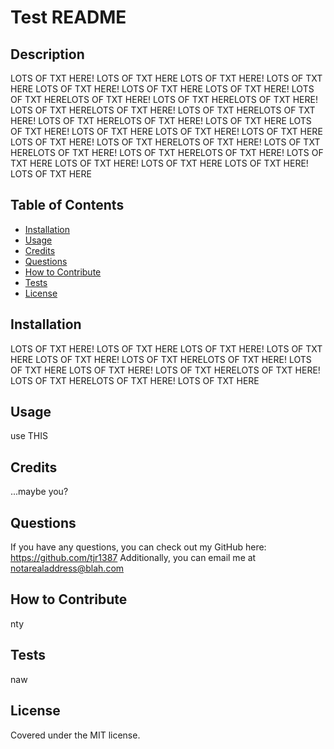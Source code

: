 # Test README

## Description

LOTS OF TXT HERE! LOTS OF TXT HERE LOTS OF TXT HERE! LOTS OF TXT HERE LOTS OF TXT HERE! LOTS OF TXT HERE LOTS OF TXT HERE! LOTS OF TXT HERELOTS OF TXT HERE! LOTS OF TXT HERELOTS OF TXT HERE! LOTS OF TXT HERELOTS OF TXT HERE! LOTS OF TXT HERELOTS OF TXT HERE! LOTS OF TXT HERELOTS OF TXT HERE! LOTS OF TXT HERE LOTS OF TXT HERE! LOTS OF TXT HERE LOTS OF TXT HERE! LOTS OF TXT HERE LOTS OF TXT HERE! LOTS OF TXT HERELOTS OF TXT HERE! LOTS OF TXT HERELOTS OF TXT HERE! LOTS OF TXT HERELOTS OF TXT HERE! LOTS OF TXT HERE LOTS OF TXT HERE! LOTS OF TXT HERE LOTS OF TXT HERE! LOTS OF TXT HERE

## Table of Contents

- [Installation](#installation)
- [Usage](#usage)
- [Credits](#credits)
- [Questions](#questions)
- [How to Contribute](#how-to-contribute)
- [Tests](#tests)
- [License](#license)

## Installation

LOTS OF TXT HERE! LOTS OF TXT HERE LOTS OF TXT HERE! LOTS OF TXT HERE LOTS OF TXT HERE! LOTS OF TXT HERELOTS OF TXT HERE! LOTS OF TXT HERE LOTS OF TXT HERE! LOTS OF TXT HERELOTS OF TXT HERE! LOTS OF TXT HERELOTS OF TXT HERE! LOTS OF TXT HERE

## Usage

use THIS

## Credits

...maybe you?

## Questions

If you have any questions, you can check out my GitHub here: https://github.com/tjr1387 
Additionally, you can email me at notarealaddress@blah.com

## How to Contribute

nty

## Tests

naw

## License

Covered under the MIT license.